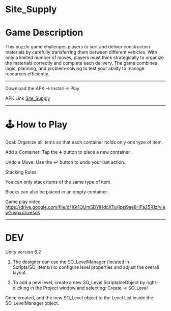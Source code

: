 # Site_Supply 

# Game Description

This puzzle game challenges players to sort and deliver construction materials by carefully transferring them between different vehicles. With only a limited number of moves, players must think strategically to organize the materials correctly and complete each delivery. The game combines logic, planning, and problem-solving to test your ability to manage resources efficiently.

----------------------------------------------------

Download the APK -> Install -> Play

APK Link 
[Site_Supply](https://drive.google.com/file/d/1AgG63gesgZEiGiS1oVDRSwGRWECucw47/view?usp=drive_link)

----------------------------------------------------
# 🕹️ How to Play


Goal: Organize all items so that each container holds only one type of item.

Add a Container: Tap the ➕ button to place a new container.

Undo a Move: Use the ↩️ button to undo your last action.

Stacking Rules:

You can only stack items of the same type of item.

Blocks can also be placed in an empty container.

Game play video 
https://drive.google.com/file/d/1Gt1QUmSDYiHdcXTuHpsi9ae8HFa25R1z/view?usp=drivesdk


----------------------------------------------------

# DEV

Unity version 6.2


1. The designer can use the SO_LevelManager (located in Scripts/SO_Items/) to configure level properties and adjust the overall layout.


2. To add a new level, create a new SO_Level ScriptableObject by right-clicking in the Project window and selecting:
Create → SO_Level

Once created, add the new SO_Level object to the Level List inside the SO_LevelManager object.
 

